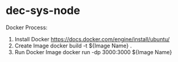 # dec-sys-node

Docker Process:
1. Install Docker	https://docs.docker.com/engine/install/ubuntu/
2. Create Image 	docker build -t ${Image Name} .
3. Run Docker Image 	docker run -dp 3000:3000 ${Image Name}
	
	

